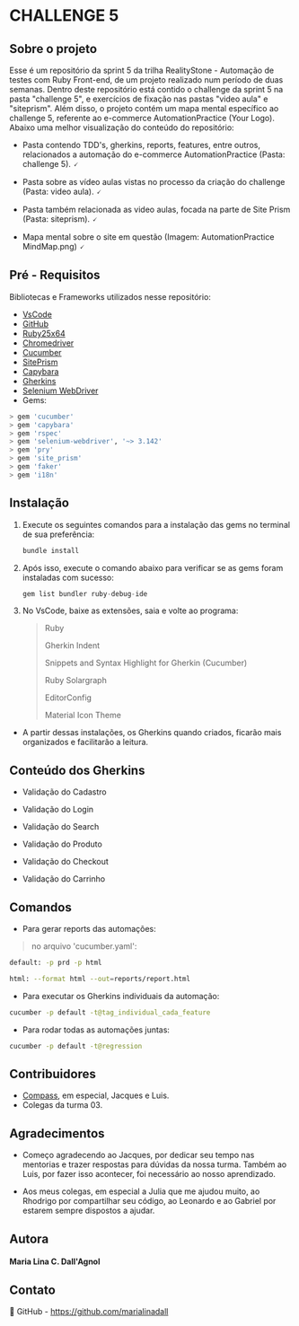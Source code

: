# CHALLENGE 5

## Sobre o projeto

  Esse é um repositório da sprint 5 da trilha RealityStone - Automação de testes com Ruby Front-end, de um projeto realizado num período de duas semanas. Dentro deste repositório está contido o challenge da sprint 5 na pasta "challenge 5", e exercícios de fixação nas pastas "video aula" e "siteprism". Além disso, o projeto contém um mapa mental específico ao challenge 5, referente ao e-commerce AutomationPractice (Your Logo). Abaixo uma melhor visualização do conteúdo do repositório:

* Pasta contendo TDD's, gherkins, reports, features, entre outros, relacionados a automação do e-commerce AutomationPractice (Pasta: challenge 5). 🗸

* Pasta sobre as vídeo aulas vistas no processo da criação do challenge (Pasta: video aula). 🗸

* Pasta também relacionada as video aulas, focada na parte de Site Prism (Pasta: siteprism). 🗸

* Mapa mental sobre o site em questão (Imagem: AutomationPractice MindMap.png) 🗸

## Pré - Requisitos

Bibliotecas e Frameworks utilizados nesse repositório:

* [VsCode](https://code.visualstudio.com/)
* [GitHub](https://www.bing.com/ck/a?!&&p=a944a9613a7abbdcc7966dbc2a83fe509f78a378e05c449a7dcb6e2b0e3db9f6JmltdHM9MTY1Njg5MDA2MyZpZ3VpZD01OGIwMTZjMC1jODdiLTRjOGMtOWE0OC04ZTQ0MmQ2YzRhM2UmaW5zaWQ9NTE3OQ&ptn=3&fclid=dfaf5879-fb25-11ec-a1e9-03dc2208b9e4&u=a1aHR0cHM6Ly9naXRodWIuY29tLw&ntb=1)
* [Ruby25x64](https://rubyinstaller.org/downloads/)
* [Chromedriver](https://chromedriver.chromium.org/downloads)
* [Cucumber](https://github.com/cucumber/cucumber-ruby)
* [SitePrism](https://github.com/site-prism/site_prism)
* [Capybara](https://github.com/teamcapybara/capybara)
* [Gherkins](https://automationpanda.com/2017/01/26/bdd-101-the-gherkin-language/)
* [Selenium WebDriver](https://github.com/SeleniumHQ/selenium)
* Gems:
 ```sh
> gem 'cucumber'
> gem 'capybara'
> gem 'rspec'
> gem 'selenium-webdriver', '~> 3.142'
> gem 'pry'
> gem 'site_prism'
> gem 'faker'
> gem 'i18n'
 ```

 ## Instalação 

1. Execute os seguintes comandos para a instalação das gems no terminal de sua preferência:

   ```sh
   bundle install
   ```
   
2. Após isso, execute o comando abaixo para verificar se as gems foram instaladas com sucesso:

   ```js
   gem list bundler ruby-debug-ide
   ```
   
 3. No VsCode, baixe as extensões, saia e volte ao programa:
   
    > Ruby
    > 
    > Gherkin Indent
    > 
    > Snippets and Syntax Highlight for Gherkin (Cucumber)
    > 
    > Ruby Solargraph
    > 
    > EditorConfig
    > 
    > Material Icon Theme


* A partir dessas instalações, os Gherkins quando criados, ficarão mais organizados e facilitarão a leitura.


## Conteúdo dos Gherkins 

* Validação do Cadastro

* Validação do Login

* Validação do Search

* Validação do Produto

* Validação do Checkout

* Validação do Carrinho


## Comandos
  
* Para gerar reports das automações:

> no arquivo 'cucumber.yaml':

   ```sh
  default: -p prd -p html 
  ```

   ```sh
  html: --format html --out=reports/report.html
   ```
 
 * Para executar os Gherkins individuais da automação:

  ```sh
  cucumber -p default -t@tag_individual_cada_feature
   ```
   
 * Para rodar todas as automações juntas:
  
  ```sh
  cucumber -p default -t@regression
  ```
  
## Contribuidores

* [Compass](https://compass.uol/), em especial, Jacques e Luis.
* Colegas da turma 03.


## Agradecimentos 

* Começo agradecendo ao Jacques, por dedicar seu tempo nas mentorias e trazer respostas para dúvidas da nossa turma. Também ao Luis, por fazer isso acontecer, foi necessário ao nosso aprendizado.

* Aos meus colegas, em especial a Julia que me ajudou muito, ao Rhodrigo por compartilhar seu código, ao Leonardo e ao Gabriel por estarem sempre dispostos a ajudar.

## Autora 

#### Maria Lina C. Dall'Agnol


## Contato

🔗 GitHub - https://github.com/marialinadall
